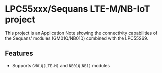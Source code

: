 # LPC55xxx/Sequans LTE-M/NB-IoT project

This project is an Application Note showing the connectivity capabilities of the Sequans' modules (GM01Q/NB01Q) combined with the LPC55S69.

## Features

- Supports `GM01Q(LTE-M)` and `NB01Q(NB1)` modules
